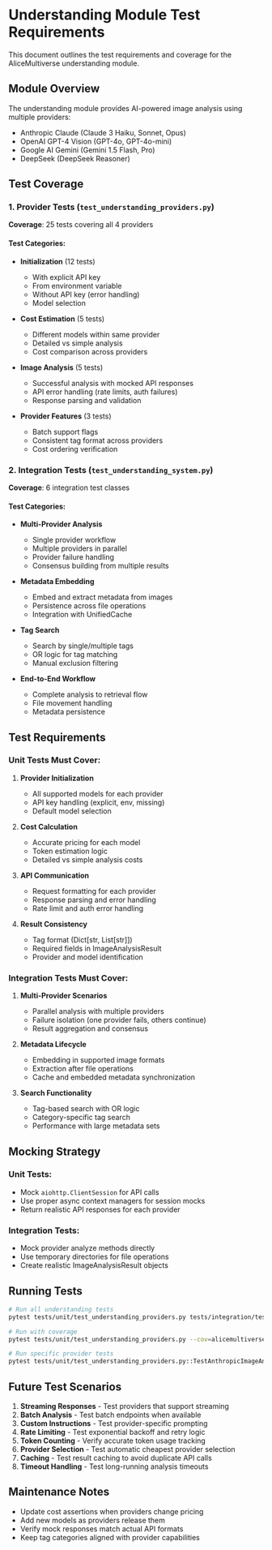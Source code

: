 # Understanding Module Test Requirements

This document outlines the test requirements and coverage for the AliceMultiverse understanding module.

## Module Overview

The understanding module provides AI-powered image analysis using multiple providers:
- Anthropic Claude (Claude 3 Haiku, Sonnet, Opus)
- OpenAI GPT-4 Vision (GPT-4o, GPT-4o-mini)
- Google AI Gemini (Gemini 1.5 Flash, Pro)
- DeepSeek (DeepSeek Reasoner)

## Test Coverage

### 1. Provider Tests (`test_understanding_providers.py`)
**Coverage**: 25 tests covering all 4 providers

#### Test Categories:
- **Initialization** (12 tests)
  - With explicit API key
  - From environment variable
  - Without API key (error handling)
  - Model selection

- **Cost Estimation** (5 tests)
  - Different models within same provider
  - Detailed vs simple analysis
  - Cost comparison across providers

- **Image Analysis** (5 tests)
  - Successful analysis with mocked API responses
  - API error handling (rate limits, auth failures)
  - Response parsing and validation

- **Provider Features** (3 tests)
  - Batch support flags
  - Consistent tag format across providers
  - Cost ordering verification

### 2. Integration Tests (`test_understanding_system.py`)
**Coverage**: 6 integration test classes

#### Test Categories:
- **Multi-Provider Analysis**
  - Single provider workflow
  - Multiple providers in parallel
  - Provider failure handling
  - Consensus building from multiple results

- **Metadata Embedding**
  - Embed and extract metadata from images
  - Persistence across file operations
  - Integration with UnifiedCache

- **Tag Search**
  - Search by single/multiple tags
  - OR logic for tag matching
  - Manual exclusion filtering

- **End-to-End Workflow**
  - Complete analysis to retrieval flow
  - File movement handling
  - Metadata persistence

## Test Requirements

### Unit Tests Must Cover:

1. **Provider Initialization**
   - All supported models for each provider
   - API key handling (explicit, env, missing)
   - Default model selection

2. **Cost Calculation**
   - Accurate pricing for each model
   - Token estimation logic
   - Detailed vs simple analysis costs

3. **API Communication**
   - Request formatting for each provider
   - Response parsing and error handling
   - Rate limit and auth error handling

4. **Result Consistency**
   - Tag format (Dict[str, List[str]])
   - Required fields in ImageAnalysisResult
   - Provider and model identification

### Integration Tests Must Cover:

1. **Multi-Provider Scenarios**
   - Parallel analysis with multiple providers
   - Failure isolation (one provider fails, others continue)
   - Result aggregation and consensus

2. **Metadata Lifecycle**
   - Embedding in supported image formats
   - Extraction after file operations
   - Cache and embedded metadata synchronization

3. **Search Functionality**
   - Tag-based search with OR logic
   - Category-specific tag search
   - Performance with large metadata sets

## Mocking Strategy

### Unit Tests:
- Mock `aiohttp.ClientSession` for API calls
- Use proper async context managers for session mocks
- Return realistic API responses for each provider

### Integration Tests:
- Mock provider analyze methods directly
- Use temporary directories for file operations
- Create realistic ImageAnalysisResult objects

## Running Tests

```bash
# Run all understanding tests
pytest tests/unit/test_understanding_providers.py tests/integration/test_understanding_system.py -v

# Run with coverage
pytest tests/unit/test_understanding_providers.py --cov=alicemultiverse.understanding --cov-report=html

# Run specific provider tests
pytest tests/unit/test_understanding_providers.py::TestAnthropicImageAnalyzer -v
```

## Future Test Scenarios

1. **Streaming Responses** - Test providers that support streaming
2. **Batch Analysis** - Test batch endpoints when available
3. **Custom Instructions** - Test provider-specific prompting
4. **Rate Limiting** - Test exponential backoff and retry logic
5. **Token Counting** - Verify accurate token usage tracking
6. **Provider Selection** - Test automatic cheapest provider selection
7. **Caching** - Test result caching to avoid duplicate API calls
8. **Timeout Handling** - Test long-running analysis timeouts

## Maintenance Notes

- Update cost assertions when providers change pricing
- Add new models as providers release them
- Verify mock responses match actual API formats
- Keep tag categories aligned with provider capabilities